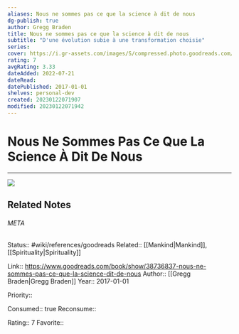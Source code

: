 ```yaml
---
aliases: Nous ne sommes pas ce que la science à dit de nous
dg-publish: true
author: Gregg Braden
title: Nous ne sommes pas ce que la science à dit de nous
subtitle: "D'une évolution subie à une transformation choisie"
series: 
cover: https://i.gr-assets.com/images/S/compressed.photo.goodreads.com/books/1519494592l/38736837._SY475_.jpg
rating: 7
avgRating: 3.33
dateAdded: 2022-07-21
dateRead: 
datePublished: 2017-01-01
shelves: personal-dev
created: 20230122071907
modified: 20230122071942
---
```

# Nous Ne Sommes Pas Ce Que La Science À Dit De Nous
---
![](https://i.gr-assets.com/images/S/compressed.photo.goodreads.com/books/1519494592l/38736837._SY475_.jpg)

## Related Notes




###### META
Status:: #wiki/references/goodreads
Related:: [[Mankind\|Mankind]], [[Spirituality\|Spirituality]]

Link:: https://www.goodreads.com/book/show/38736837-nous-ne-sommes-pas-ce-que-la-science-dit-de-nous
Author:: [[Gregg Braden\|Gregg Braden]]
Year:: 2017-01-01

Priority:: 

Consumed:: true
Reconsume:: 

Rating:: 7
Favorite:: 
